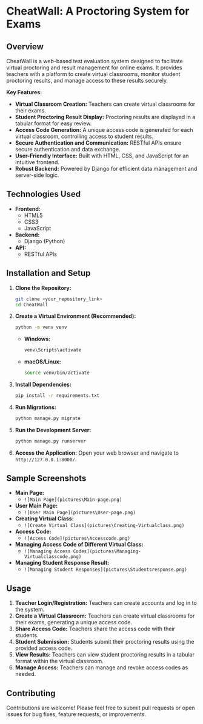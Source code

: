 # CheatWall: A Proctoring System for Exams

## Overview

CheatWall is a web-based test evaluation system designed to facilitate virtual proctoring and result management for online exams. It provides teachers with a platform to create virtual classrooms, monitor student proctoring results, and manage access to these results securely.

**Key Features:**

* **Virtual Classroom Creation:** Teachers can create virtual classrooms for their exams.
* **Student Proctoring Result Display:** Proctoring results are displayed in a tabular format for easy review.
* **Access Code Generation:** A unique access code is generated for each virtual classroom, controlling access to student results.
* **Secure Authentication and Communication:** RESTful APIs ensure secure authentication and data exchange.
* **User-Friendly Interface:** Built with HTML, CSS, and JavaScript for an intuitive frontend.
* **Robust Backend:** Powered by Django for efficient data management and server-side logic.

## Technologies Used

* **Frontend:**
    * HTML5
    * CSS3
    * JavaScript
* **Backend:**
    * Django (Python)
* **API:**
    * RESTful APIs

## Installation and Setup

1.  **Clone the Repository:**
    ```bash
    git clone <your_repository_link>
    cd CheatWall
    ```

2.  **Create a Virtual Environment (Recommended):**
    ```bash
    python -m venv venv
    ```
    * **Windows:**
        ```bash
        venv\Scripts\activate
        ```
    * **macOS/Linux:**
        ```bash
        source venv/bin/activate
        ```

3.  **Install Dependencies:**
    ```bash
    pip install -r requirements.txt
    ```

4.  **Run Migrations:**
    ```bash
    python manage.py migrate
    ```

5.  **Run the Development Server:**
    ```bash
    python manage.py runserver
    ```

6.  **Access the Application:**
    Open your web browser and navigate to `http://127.0.0.1:8000/`.

## Sample Screenshots

* **Main Page:**
    * `![Main Page](pictures\Main-page.png)`
* **User Main Page:**
    * `![User Main Page](pictures\User-page.png)`
* **Creating Virtual Class:**
    * `![Create Virtual Class](pictures\Creating-Virtualclass.png)`
* **Access Code:**
    * `![Access Code](pictures\Accesscode.png)`
* **Managing Access Code of Different Virtual Class:**
    * `![Managing Access Codes](pictures\Managing-Virtualclasscode.png)`
* **Managing Student Response Result:**
    * `![Managing Student Responses](pictures\Studentsresponse.png)`


## Usage

1.  **Teacher Login/Registration:** Teachers can create accounts and log in to the system.
2.  **Create a Virtual Classroom:** Teachers can create virtual classrooms for their exams, generating a unique access code.
3.  **Share Access Code:** Teachers share the access code with their students.
4.  **Student Submission:** Students submit their proctoring results using the provided access code.
5.  **View Results:** Teachers can view student proctoring results in a tabular format within the virtual classroom.
6.  **Manage Access:** Teachers can manage and revoke access codes as needed.

## Contributing

Contributions are welcome! Please feel free to submit pull requests or open issues for bug fixes, feature requests, or improvements.

